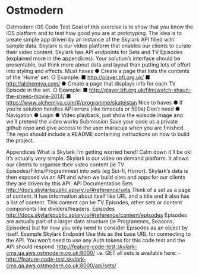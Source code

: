 # Ostmodern

Ostmodern iOS Code Test
Goal of this exercise is to show that you know the iOS platform and to test how good you are at prototyping.
The idea is to create simple app driven by an instance of the Skylark API filled with sample data. Skylark is our video platform that enables our clients to curate their video content. Skylark has API endpoints for Sets and TV Episodes (explained more in the appendices). Your solution’s interface should be presentable, but think more about data and layout than putting lots of effort into styling and effects.
Must haves
● Create a page that lists the contents of the ‘Home’ set. ○ Example:
■ http://player.bfi.org.uk/
■ http://alchemiya.com/
● Create a page that displays info for each TV Episode in the set.
○ Example:
■ http://player.bfi.org.uk/film/watch-shaun-the-sheep-movie-2014/ ■ https://www.alchemiya.com/#/programme/skateistan
Nice to haves
● If you’re solution handles API errors (like timeouts or 500s)
Don’t need
● Navigation
● Login
● Video playback, just show the episode image and we’ll pretend the video works
Submission
Save your code as a private github repo and give access to the user maracuja when you are finished. The repo should include a README containing instructions on how to build the project.
    
Appendices
What is Skylark I’m getting worried here!!
Calm down it’ll be ok! It’s actually very simple.
Skylark is our video on demand platform. It allows our clients to organise their video content (ie TV Episodes/Films/Programmes) into sets (eg Sci-fi, Horror). Skylark’s data is then exposed via an API and when we build sites and apps for our clients they are driven by this API.
API Documentation
Sets
http://docs.skylarkpublic.apiary.io/#reference/sets
Think of a set as a page of content. It has information about itself like URL and a title and it also has a list of content. This content can be TV Episodes, other sets or content components like dividers/headers.
Episodes
http://docs.skylarkpublic.apiary.io/#reference/content/episodes
Episodes are actually part of a larger data structure (ie Programmes, Seasons, Episodes) but for now you only need to consider Episodes as an object by itself.
Example Skylark Endpoint
Use this as the base URL for connecting to the API. You won’t need to use any Auth tokens for this code test and the API should respond. http://feature-code-test.skylark-cms.qa.aws.ostmodern.co.uk:8000/
i.e. GET all sets is available here: -
http://feature-code-test.skylark-cms.qa.aws.ostmodern.co.uk:8000/api/sets/
